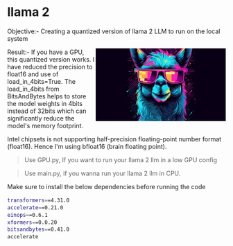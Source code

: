 # llama 2

Objective:- Creating a quantized version of llama 2 LLM to run on the local system 


<img align="right" src="https://github.com/deepakpillai/llama-2/blob/main/llama_300.jpg?raw=true" />

Result:- If you have a GPU, this quantized version works. I have reduced the precision to float16 and use of load_in_4bits=True. The load_in_4bits from BitsAndBytes helps to store the model weights in 4bits instead of 32bits which can significantly reduce the model's memory footprint. 


Intel chipsets is not supporting half-precision floating-point number format (float16). Hence I'm using bfloat16 (brain floating point). 

> Use GPU.py, If you want to run your llama 2 llm in a low GPU config

> Use main.py, if you wanna run your llama 2 llm in CPU.


Make sure to install the below dependencies before running the code
```sh
transformers==4.31.0
accelerate==0.21.0 
einops==0.6.1
xformers==0.0.20 
bitsandbytes==0.41.0
accelerate
```
